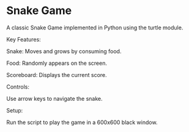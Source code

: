 # Snake Game
A classic Snake Game implemented in Python using the turtle module.

Key Features:

Snake: Moves and grows by consuming food.

Food: Randomly appears on the screen.

Scoreboard: Displays the current score.

Controls:

Use arrow keys to navigate the snake.

Setup:

Run the script to play the game in a 600x600 black window.
